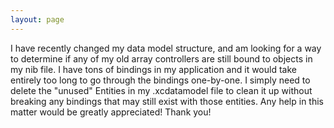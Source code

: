 ```yaml
---
layout: page
---
```


I have recently changed my data model structure, and am looking for a way to determine if any of my old array controllers are still bound to objects in my nib file. I have tons of bindings in my application and it would take entirely too long to go through the bindings one-by-one. I simply need to delete the "unused" Entities in my .xcdatamodel file to clean it up without breaking any bindings that may still exist with those entities. Any help in this matter would be greatly appreciated! Thank you!
